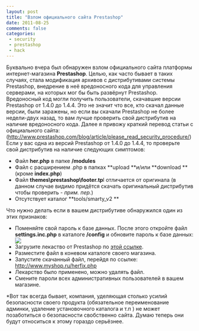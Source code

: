 ```yaml
---
layout: post
title: "Взлом официального сайта Prestashop"
date: 2011-08-25
comments: false
categories:
 - security
 - prestashop
 - hack
---
```



Буквально вчера был обнаружен взлом официального сайта платформы интернет-магазина **Prestashop**. Целью, как часто бывает в таких случаях, стала модификация архивов с дистрибутивами системы Prestashop, внедрение в неё вредоносного кода для управления серверами, на которых мог бы быть развёрнут Prestashop.  Вредоносный код могли получить пользователи, скачавшие версии Prestashop от 1.4.0 до 1.4.4. Это не значит что все, кто скачал данные версии, были заражены, но если вы скачали Prestashop не более недели-двух назад, то вам лучше проверить свой дистрибутив на наличие вредоносного кода.  Далее я привожу краткий перевод статьи с официального сайта: (<a href="http://www.prestashop.com/blog/article/please_read_security_procedure/">http://www.prestashop.com/blog/article/please_read_security_procedure/</a>) Если у вас одна из версий Prestashop от 1.4.0 до 1.4.4, то проверьте свой дистрибутив на наличие следующих симптомов: <ul><li>Файл **her.php** в папке **/modules**</li><li>Файл с расширением .php в папках **upload **и/или **download **(кроме **index.php**)</li><li>Файл **themes\prestashop\footer.tp**l отличается от оригинала (в данном случае видимо придётся скачать оригинальный дистрибутив чтобы проверить - *прим. пер.*) </li><li>Отсутствует каталог **tools/smarty_v2 **</li></ul>Что нужно делать если в вашем дистрибутиве обнаружился один из этих признаков: <ul><li>Поменяйте свой пароль к базе данных. После этого откройте файл **settings.inc.php** в каталоге **/config** и обновите пароль к базе данных: </li><img src="http://www.prestashop.com/images/newpassword.jpg" /><li>Загрузите лекаство от Prestashop по <a href="http://addons.prestashop.com/fr/herfix/">этой ссылке</a>.</li><li>Разместите файл в коневом каталоге своего магазина.</li><li>Запустите скачанный файл, перейдя по ссылке: <a href="http://www.myshop.ru/herfix.php" target="_blank">http://www.myshop.ru/herfix.php</a></li><li>Лекарство было применено, можно удалять файл.</li><li>Смените пароли всех административных пользователей в вашем магазине.</li></ul>*Вот так всегда бывает, компания, уделяющая столько усилий безопасности своего продукта (обязательное переименование админки, удаление установочного каталога и т.п ) не может позаботиться о безопасности свобственно сайта. Думаю теперь они будут относиться к этому гораздо серьёзнее.
